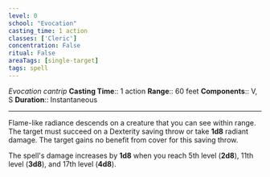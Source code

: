 ```yaml
---
level: 0
school: "Evocation"
casting_time: 1 action
classes: ['Cleric']
concentration: False
ritual: False
areaTags: [single-target]
tags: spell
---
```


_Evocation cantrip_
**Casting Time**:: 1 action
**Range**:: 60 feet
**Components**:: V, S
**Duration**:: Instantaneous

---

Flame-like radiance descends on a creature that you can see within range. The target must succeed on a Dexterity saving throw or take **1d8** radiant damage. The target gains no benefit from cover for this saving throw.

The spell's damage increases by **1d8** when you reach 5th level (**2d8**), 11th level (**3d8**), and 17th level (**4d8**).



